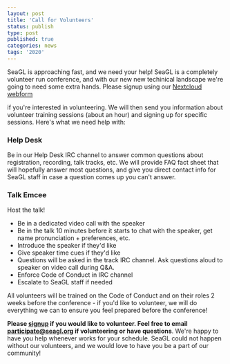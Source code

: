 ```yaml
---
layout: post
title: 'Call for Volunteers'
status: publish
type: post
published: true
categories: news
tags: '2020'
---
```


SeaGL is approaching fast, and we need your help! SeaGL is a completely volunteer run conference,
and with our new new techinical landscape we're going to need some extra hands. Please signup
using our [Nextcloud webform](https://gnu-cloud.yourownnet.cloud/apps/forms/yHs5d8qmEBedQ72d)

if you're interested in volunteering. We will then send you information about volunteer training sessions (about an hour) and signing up for specific sessions.
Here's what we need help with:

### Help Desk
Be in our Help Desk IRC channel to answer common questions about registration, recording, talk
tracks, etc. We will provide FAQ fact sheet that will hopefully answer most questions, and give you
direct contact info for SeaGL staff in case a question comes up you can't answer.

### Talk Emcee
Host the talk!

- Be in a dedicated video call with the speaker
- Be in the talk 10 minutes before it starts to chat with the speaker, get name pronunciation + preferences, etc.
- Introduce the speaker if they'd like
- Give speaker time cues if they'd like
- Questions will be asked in the track IRC channel. Ask questions aloud to speaker on video call
  during Q&A.
- Enforce Code of Conduct in IRC channel
- Escalate to SeaGL staff if needed

All volunteers will be trained on the Code of Conduct and on their roles 2 weeks before the
conference - if you'd like to volunteer, we will do everything we can to ensure you feel prepared
before the conference!

**Please [signup](https://gnu-cloud.yourownnet.cloud/apps/forms/yHs5d8qmEBedQ72d) if you would like to volunteer. Feel free to email participate@seagl.org if volunteering or have questions**. We're happy to have you help whenever works for your schedule. SeaGL could not happen without our volunteers, and we would love to have you be a part of our community!
